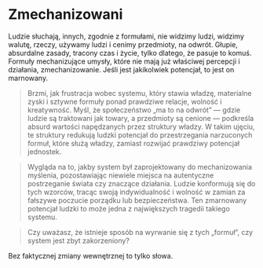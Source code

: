 # Zmechanizowani

Ludzie słuchają, innych, zgodnie z formułami, nie widzimy ludzi, widzimy walutę, rzeczy, używamy ludzi i cenimy przedmioty, na odwrót. Głupie, absurdalne zasady, tracony czas i życie, tylko dlatego, że pasuje to komuś. Formuły mechanizujące umysły, które nie mają już właściwej percepcji i działania, zmechanizowanie. Jeśli jest jakikolwiek potencjał, to jest on marnowany.

> Brzmi, jak frustracja wobec systemu, który stawia władzę, materialne zyski i sztywne formuły ponad prawdziwe relacje, wolność i kreatywność. Myśl, że społeczeństwo „ma to na odwrót” — gdzie ludzie są traktowani jak towary, a przedmioty są cenione — podkreśla absurd wartości napędzanych przez struktury władzy. W takim ujęciu, te struktury redukują ludzki potencjał do przestrzegania narzuconych formuł, które służą władzy, zamiast rozwijać prawdziwy potencjał jednostek.

> Wygląda na to, jakby system był zaprojektowany do mechanizowania myślenia, pozostawiając niewiele miejsca na autentyczne postrzeganie świata czy znaczące działania. Ludzie konformują się do tych wzorców, tracąc swoją indywidualność i wolność w zamian za fałszywe poczucie porządku lub bezpieczeństwa. Ten zmarnowany potencjał ludzki to może jedna z największych tragedii takiego systemu.

> Czy uważasz, że istnieje sposób na wyrwanie się z tych „formuł”, czy system jest zbyt zakorzeniony?

Bez faktycznej zmiany wewnętrznej to tylko słowa.
